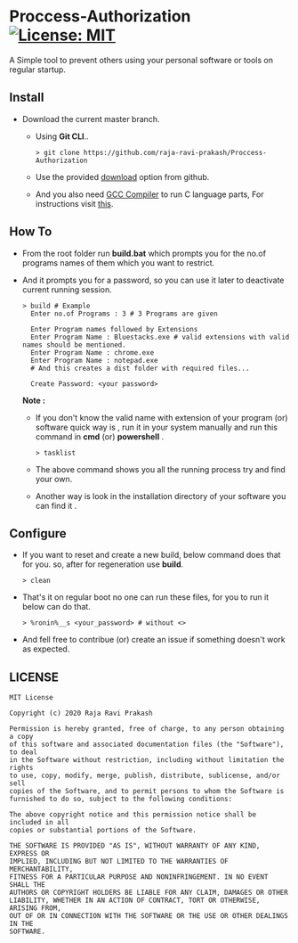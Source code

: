 # Proccess-Authorization [![License: MIT](https://img.shields.io/badge/License-MIT-yellow.svg)](https://opensource.org/licenses/MIT)

A Simple tool to prevent others using your personal software or tools on regular startup.

## Install

- Download the current master branch.

  - Using **Git CLI**..

    ```shell
    > git clone https://github.com/raja-ravi-prakash/Proccess-Authorization
    ```

  - Use the provided [download](https://github.com/raja-ravi-prakash/Proccess-Authorization/archive/master.zip) option from github.

  - And you also need [GCC Compiler](https://sourceforge.net/projects/mingw/) to run C language parts, For instructions visit [this](https://www.youtube.com/watch?v=Ubfgi4NoTPk).

## How To

- From the root folder run **build.bat** which prompts you for the no.of programs names of them which you want to restrict.
- And it prompts you for a password, so you can use it later to deactivate current running session.

  ```shell
  > build # Example
    Enter no.of Programs : 3 # 3 Programs are given

    Enter Program names followed by Extensions
    Enter Program Name : Bluestacks.exe # valid extensions with valid names should be mentioned.
    Enter Program Name : chrome.exe
    Enter Program Name : notepad.exe
    # And this creates a dist folder with required files...

    Create Password: <your password>
  ```

  **Note :**

  - If you don't know the valid name with extension of your program (or) software quick way is , run it in your system manually and
    run this command in **cmd** (or) **powershell** .

    ```shell
    > tasklist
    ```

  - The above command shows you all the running process try and find your own.

  - Another way is look in the installation directory of your software you can find it .

## Configure

- If you want to reset and create a new build, below command does that for you. so, after for regeneration use **build**.

  ```shell
  > clean
  ```

- That's it on regular boot no one can run these files, for you to run it below can do that.

  ```shell
  > %ronin%__s <your_password> # without <>
  ```

- And fell free to contribue (or) create an issue if something doesn't work as expected.

## LICENSE

    MIT License

    Copyright (c) 2020 Raja Ravi Prakash

    Permission is hereby granted, free of charge, to any person obtaining a copy
    of this software and associated documentation files (the "Software"), to deal
    in the Software without restriction, including without limitation the rights
    to use, copy, modify, merge, publish, distribute, sublicense, and/or sell
    copies of the Software, and to permit persons to whom the Software is
    furnished to do so, subject to the following conditions:

    The above copyright notice and this permission notice shall be included in all
    copies or substantial portions of the Software.

    THE SOFTWARE IS PROVIDED "AS IS", WITHOUT WARRANTY OF ANY KIND, EXPRESS OR
    IMPLIED, INCLUDING BUT NOT LIMITED TO THE WARRANTIES OF MERCHANTABILITY,
    FITNESS FOR A PARTICULAR PURPOSE AND NONINFRINGEMENT. IN NO EVENT SHALL THE
    AUTHORS OR COPYRIGHT HOLDERS BE LIABLE FOR ANY CLAIM, DAMAGES OR OTHER
    LIABILITY, WHETHER IN AN ACTION OF CONTRACT, TORT OR OTHERWISE, ARISING FROM,
    OUT OF OR IN CONNECTION WITH THE SOFTWARE OR THE USE OR OTHER DEALINGS IN THE
    SOFTWARE.
